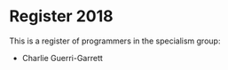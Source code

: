 # Register 2018

This is a register of programmers in the specialism group:

* Charlie Guerri-Garrett
